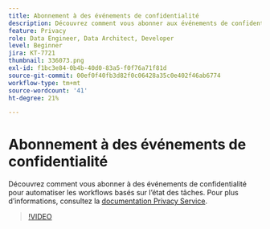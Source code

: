 ```yaml
---
title: Abonnement à des événements de confidentialité
description: Découvrez comment vous abonner aux événements de confidentialité pour automatiser les workflows basés sur l’état des tâches.
feature: Privacy
role: Data Engineer, Data Architect, Developer
level: Beginner
jira: KT-7721
thumbnail: 336073.png
exl-id: f1bc3e84-0b4b-40d0-83a5-f0f76a71f81d
source-git-commit: 00ef0f40fb3d82f0c06428a35c0e402f46ab6774
workflow-type: tm+mt
source-wordcount: '41'
ht-degree: 21%

---
```



# Abonnement à des événements de confidentialité

Découvrez comment vous abonner à des événements de confidentialité pour automatiser les workflows basés sur l’état des tâches. Pour plus d’informations, consultez la [documentation Privacy Service](https://experienceleague.adobe.com/docs/experience-platform/privacy/home.html?lang=fr).

>[!VIDEO](https://video.tv.adobe.com/v/336073?learn=on)

